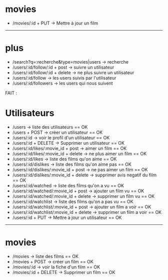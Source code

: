 # movies

* /movies/:id + PUT -> Mettre à jour un film

---

# plus 

* /search?q=:recherche&type=movies|users -> recherche
* /users/:id/follow/:id + post -> suivre un utilisateur
* /users/:id/follow/:id + delete -> ne plus suivre un utilisateur
* /users/:id/follow -> les users suivis par l'utilisateur
* /users/:id/followers -> les users qui nous suivent


FAIT :
# Utilisateurs

* /users -> liste des utilisateurs == OK
* /users + POST -> créer un utilisateur == OK
* /users/:id -> voir le profil d'un utilisateur == OK
* /users/:id + DELETE -> Supprimer un utilisateur == OK
* /users/:id/likes/:movie_id + post -> aimer un film == OK
* /users/:id/likes/:movie_id + delete -> ne plus aimer un film == OK
* /users/:id/likes -> liste des films qu'on aime == OK
* /users/:id/dislikes -> liste des films qu'on aime pas == OK
* /users/:id/dislikes/:movie_id + post -> ne pas aimer un film == OK
* /users/:id/dislikes/:movie_id + delete -> supprimer avis negatif du film == OK
* /users/:id/watched -> liste des films qu'on a vu == OK
* /users/:id/watched/:movie_id + post -> ajouter un film vu == OK
* /users/:id/watched/:movie_id + delete -> supprimer un film vu == OK
* /users/:id/watchlist -> liste des films qu'on a pas vu == OK
* /users/:id/watchlist/:movie_id + post -> ajouter un film a voir == OK
* /users/:id/watchlist/:movie_id + delete -> supprimer un film a voir == OK
* /users/:id + PUT -> Mettre à jour un utilisateur == OK
---

# movies

* /movies -> liste des films  == OK
* /movies + POST -> créer un film == OK
* /movies/:id -> voir la fiche d'un film == OK
* /movies/:id + DELETE -> Supprimer un film == OK